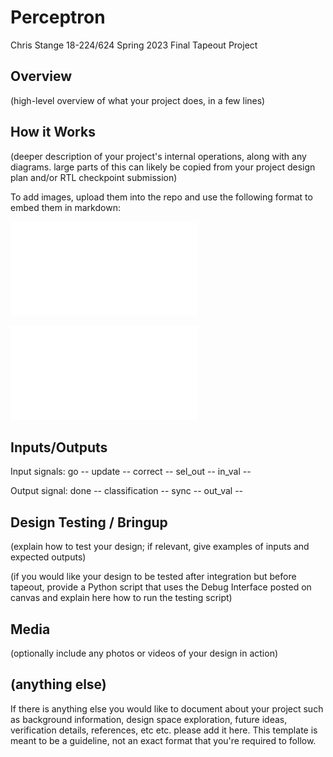 # Perceptron

Chris Stange
18-224/624 Spring 2023 Final Tapeout Project

## Overview

(high-level overview of what your project does, in a few lines)

## How it Works

(deeper description of your project's internal operations, along with any diagrams. large parts of this can likely be copied from your project design plan and/or RTL checkpoint submission)

To add images, upload them into the repo and use the following format to embed them in markdown:

![](/docs/Perceptron_datapath.pdf)

![](/docs/Perceptron_fsm.pdf)

## Inputs/Outputs

Input signals:
    go      --
    update  --
    correct --
    sel_out -- 
    in_val  -- 

Output signal:
    done           --
    classification --
    sync           --
    out_val        --

## Design Testing / Bringup

(explain how to test your design; if relevant, give examples of inputs and expected outputs)

(if you would like your design to be tested after integration but before tapeout, provide a Python script that uses the Debug Interface posted on canvas and explain here how to run the testing script)

## Media

(optionally include any photos or videos of your design in action)

## (anything else)

If there is anything else you would like to document about your project such as background information, design space exploration, future ideas, verification details, references, etc etc. please add it here. This template is meant to be a guideline, not an exact format that you're required to follow.